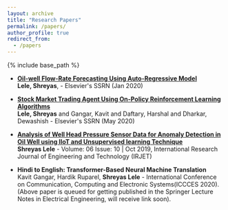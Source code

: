 ```yaml
---
layout: archive
title: "Research Papers"
permalink: /papers/
author_profile: true
redirect_from:
  - /papers
---
```


{% include base_path %}


* [**Oil-well Flow-Rate Forecasting Using Auto-Regressive Model**](http://dx.doi.org/10.2139/ssrn.3502754) <br />
  **Lele, Shreyas**, - Elsevier's SSRN (Jan 2020)
  
* [**Stock Market Trading Agent Using On-Policy Reinforcement Learning Algorithms**](http://dx.doi.org/10.2139/ssrn.3582014) <br />
  **Lele, Shreyas** and Gangar, Kavit and Daftary, Harshal and Dharkar, Dewashish - Elsevier's SSRN (May 2020)
  
* [**Analysis of Well Head Pressure Sensor Data for Anomaly Detection in Oil Well using IIoT and Unsupervised learning Technique**](https://www.irjet.net/archives/V6/i10/IRJET-V6I10108.pdf) <br />
  **Shreyas Lele** - Volume: 06 Issue: 10 | Oct 2019, International Research Journal of Engineering and Technology (IRJET)
  
* **Hindi to English: Transformer-Based Neural Machine Translation** <br />
  Kavit Gangar, Hardik Ruparel, **Shreyas Lele** - International Conference on Communication, Computing and Electronic Systems(ICCCES 2020).<br /> 
  (Above paper is queued for getting published in the Springer Lecture Notes in Electrical Engineering, will receive link soon).
 
